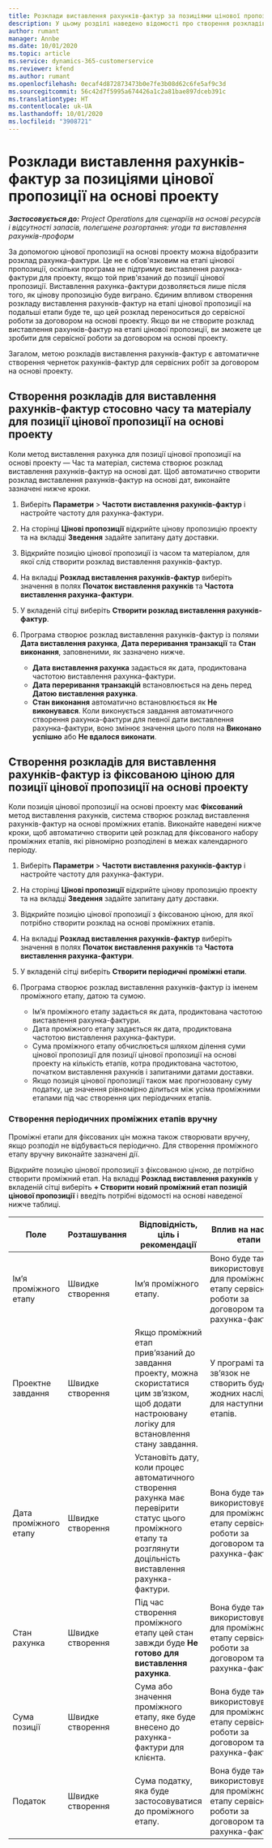 ```yaml
---
title: Розклади виставлення рахунків-фактур за позиціями цінової пропозиції на основі проекту
description: У цьому розділі наведено відомості про створення розкладів виставлення рахунків-фактур та проміжних етапів для позицій цінових пропозицій.
author: rumant
manager: Annbe
ms.date: 10/01/2020
ms.topic: article
ms.service: dynamics-365-customerservice
ms.reviewer: kfend
ms.author: rumant
ms.openlocfilehash: 0ecaf4d872873473b0e7fe3b08d62c6fe5af9c3d
ms.sourcegitcommit: 56c42d7f5995a674426a1c2a81bae897dceb391c
ms.translationtype: HT
ms.contentlocale: uk-UA
ms.lasthandoff: 10/01/2020
ms.locfileid: "3908721"
---
```

# <a name="invoice-schedules-on-project-based-quote-lines"></a>Розклади виставлення рахунків-фактур за позиціями цінової пропозиції на основі проекту

_**Застосовується до:** Project Operations для сценаріїв на основі ресурсів і відсутності запасів, полегшене розгортання: угоди та виставлення рахунків-проформ_

За допомогою цінової пропозиції на основі проекту можна відобразити розклад рахунка-фактури. Це не є обов'язковим на етапі цінової пропозиції, оскільки програма не підтримує виставлення рахунка-фактури для проекту, якщо той прив'язаний до позиції цінової пропозиції. Виставлення рахунка-фактури дозволяється лише після того, як цінову пропозицію буде виграно. Єдиним впливом створення розкладу виставлення рахунків-фактур на етапі цінової пропозиції на подальші етапи буде те, що цей розклад переноситься до сервісної роботи за договором на основі проекту. Якщо ви не створите розклад виставлення рахунків-фактур на етапі цінової пропозиції, ви зможете це зробити для сервісної роботи за договором на основі проекту.

Загалом, метою розкладів виставлення рахунків-фактур є автоматичне створення чернеток рахунків-фактур для сервісних робіт за договором на основі проекту. 

## <a name="create-a-time-and-material-invoice-schedule-for-a-project-based-quote-line"></a>Створення розкладів для виставлення рахунків-фактур стосовно часу та матеріалу для позиції цінової пропозиції на основі проекту

Коли метод виставлення рахунка для позиції цінової пропозиції на основі проекту — Час та матеріал, система створює розклад виставлення рахунків-фактур на основі дат. Щоб автоматично створити розклад виставлення рахунків-фактур на основі дат, виконайте зазначені нижче кроки.

1. Виберіть **Параметри** > **Частоти виставлення рахунків-фактур** і настройте частоту для рахунка-фактури.
2. На сторінці **Цінові пропозиції** відкрийте цінову пропозицію проекту та на вкладці **Зведення** задайте запитану дату доставки.
3. Відкрийте позицію цінової пропозиції із часом та матеріалом, для якої слід створити розклад виставлення рахунків-фактур. 
4. На вкладці **Розклад виставлення рахунків-фактур** виберіть значення в полях **Початок виставлення рахунків** та **Частота виставлення рахунка-фактури**. 
5. У вкладеній сітці виберіть **Створити розклад виставлення рахунків-фактур**.
6. Програма створює розклад виставлення рахунків-фактур із полями **Дата виставлення рахунка**, **Дата переривання транзакції** та **Стан виконання**, заповненими, як зазначено нижче.

    - **Дата виставлення рахунка** задається як дата, продиктована частотою виставлення рахунка-фактури.
    - **Дата переривання транзакцій** встановлюється на день перед **Датою виставлення рахунка**.
    - **Стан виконання** автоматично встановлюється як **Не виконувався**. Коли виконується завдання автоматичного створення рахунка-фактури для певної дати виставлення рахунка-фактури, воно змінює значення цього поля на **Виконано успішно** або **Не вдалося виконати**.

## <a name="create-a-fixed-price-invoice-schedule-for-a-project-based-quote-line"></a>Створення розкладів для виставлення рахунків-фактур із фіксованою ціною для позиції цінової пропозиції на основі проекту

Коли позиція цінової пропозиції на основі проекту має **Фіксований** метод виставлення рахунків, система створює розклад виставлення рахунків-фактур на основі проміжних етапів. Виконайте наведені нижче кроки, щоб автоматично створити цей розклад для фіксованого набору проміжних етапів, які рівномірно розподілені в межах календарного періоду.

1. Виберіть **Параметри** > **Частоти виставлення рахунків-фактур** і настройте частоту для рахунка-фактури.
2. На сторінці **Цінові пропозиції** відкрийте цінову пропозицію проекту та на вкладці **Зведення** задайте запитану дату доставки.
3. Відкрийте позицію цінової пропозиції з фіксованою ціною, для якої потрібно створити розклад на основі проміжних етапів. 
4. На вкладці **Розклад виставлення рахунків-фактур** виберіть значення в полях **Початок виставлення рахунків** та **Частота виставлення рахунка-фактури**. 
5. У вкладеній сітці виберіть **Створити періодичні проміжні етапи**.
6. Програма створює розклад виставлення рахунків-фактур із іменем проміжного етапу, датою та сумою.

    - Ім’я проміжного етапу задається як дата, продиктована частотою виставлення рахунка-фактури.
    - Дата проміжного етапу задається як дата, продиктована частотою виставлення рахунка-фактури.
    - Сума проміжного етапу обчислюється шляхом ділення суми цінової пропозиції для позиції цінової пропозиції на основі проекту на кількість етапів, котра продиктована частотою, початком виставлення рахунків і запитаними датами доставки.
    - Якщо позиція цінової пропозиції також має прогнозовану суму податку, це значення рівномірно ділиться між усіма проміжними етапами під час створення цих періодичних етапів.

### <a name="manually-create-milestones"></a>Створення періодичних проміжних етапів вручну

Проміжні етапи для фіксованих цін можна також створювати вручну, якщо розподіл не відбувається періодично. Для створення проміжного етапу вручну виконайте зазначені дії.

Відкрийте позицію цінової пропозиції з фіксованою ціною, де потрібно створити проміжний етап. На вкладці **Розклад виставлення рахунків** у вкладеній сітці виберіть **+ Створити новий проміжний етап позицій цінової пропозиції** і введіть потрібні відомості на основі наведеної нижче таблиці.

| **Поле** | **Розташування** | **Відповідність, ціль і рекомендації** | **Вплив на наступні етапи** |
| --- | --- | --- | --- |
| Ім’я проміжного етапу | Швидке створення | Ім’я проміжного етапу. | Воно буде також використовуватись для проміжного етапу сервісної роботи за договором та рахунка-фактури |
| Проектне завдання | Швидке створення | Якщо проміжний етап прив’язаний до завдання проекту, можна скористатися цим зв’язком, щоб додати настроювану логіку для встановлення стану завдання. | У програмі такий зв’язок не створить буде жодних наслідків для наступних етапів. |
| Дата проміжного етапу | Швидке створення | Установіть дату, коли процес автоматичного створення рахунка має перевірити статус цього проміжного етапу та розглянути доцільність виставлення рахунка-фактури. | Вона буде також використовуватись для проміжного етапу сервісної роботи за договором та рахунка-фактури. |
| Стан рахунка | Швидке створення | Під час створення проміжного етапу цей стан завжди буде **Не готово для виставлення рахунка**. | Вона буде також використовуватись для проміжного етапу сервісної роботи за договором та рахунка-фактури. |
| Сума позиції | Швидке створення | Сума або значення проміжного етапу, яке буде внесено до рахунка-фактури для клієнта. | Вона буде також використовуватись для проміжного етапу сервісної роботи за договором та рахунка-фактури. |
| Податок | Швидке створення | Сума податку, яка буде застосовуватися до проміжного етапу. | Вона буде також використовуватись для проміжного етапу сервісної роботи за договором та рахунка-фактури. |